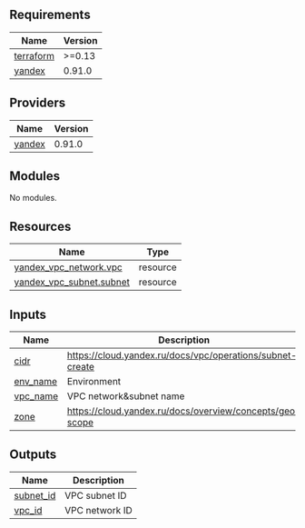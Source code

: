 ## Requirements

| Name | Version |
|------|---------|
| <a name="requirement_terraform"></a> [terraform](#requirement\_terraform) | >=0.13 |
| <a name="requirement_yandex"></a> [yandex](#requirement\_yandex) | 0.91.0 |

## Providers

| Name | Version |
|------|---------|
| <a name="provider_yandex"></a> [yandex](#provider\_yandex) | 0.91.0 |

## Modules

No modules.

## Resources

| Name | Type |
|------|------|
| [yandex_vpc_network.vpc](https://registry.terraform.io/providers/yandex-cloud/yandex/0.91.0/docs/resources/vpc_network) | resource |
| [yandex_vpc_subnet.subnet](https://registry.terraform.io/providers/yandex-cloud/yandex/0.91.0/docs/resources/vpc_subnet) | resource |

## Inputs

| Name | Description | Type | Default | Required |
|------|-------------|------|---------|:--------:|
| <a name="input_cidr"></a> [cidr](#input\_cidr) | https://cloud.yandex.ru/docs/vpc/operations/subnet-create | `list(string)` | n/a | yes |
| <a name="input_env_name"></a> [env\_name](#input\_env\_name) | Environment | `string` | n/a | yes |
| <a name="input_vpc_name"></a> [vpc\_name](#input\_vpc\_name) | VPC network&subnet name | `string` | n/a | yes |
| <a name="input_zone"></a> [zone](#input\_zone) | https://cloud.yandex.ru/docs/overview/concepts/geo-scope | `string` | n/a | yes |

## Outputs

| Name | Description |
|------|-------------|
| <a name="output_subnet_id"></a> [subnet\_id](#output\_subnet\_id) | VPC subnet ID |
| <a name="output_vpc_id"></a> [vpc\_id](#output\_vpc\_id) | VPC network ID |

